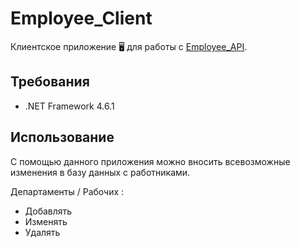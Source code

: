 # Employee_Client

Клиентское приложение 🖥 для работы с [Employee_API](https://github.com/Zera57/Employee_APIServer).

## Требования

* .NET Framework 4.6.1

## Использование

С помощью данного приложения можно вносить всевозможные изменения в базу данных с работниками.

Департаменты / Рабочих :
* Добавлять
* Изменять
* Удалять

